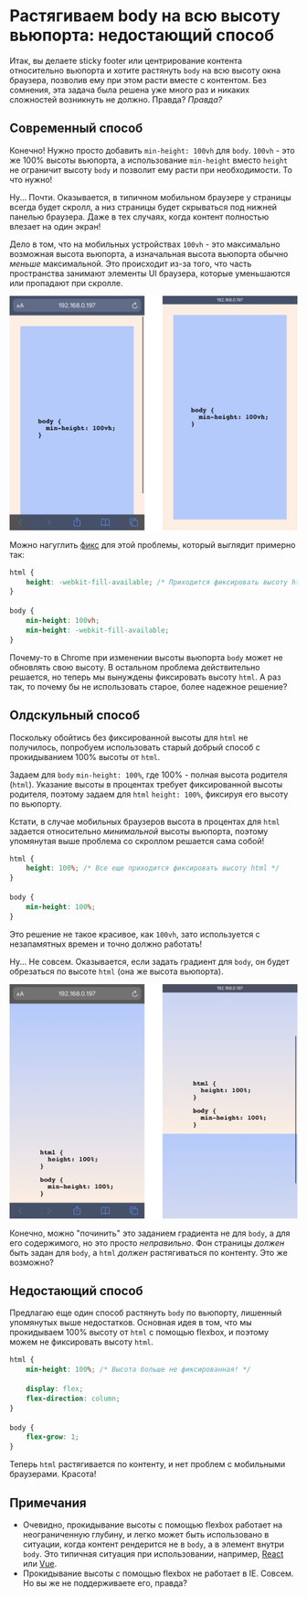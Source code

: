 # Растягиваем body на всю высоту вьюпорта: недостающий способ

Итак, вы делаете sticky footer или центрирование контента относительно вьюпорта и хотите растянуть `body` на всю высоту окна браузера, позволив ему при этом расти вместе с контентом. Без сомнения, эта задача была решена уже много раз и никаких сложностей возникнуть не должно. Правда? _Правда?_

## Современный способ

Конечно! Нужно просто добавить `min-height: 100vh` для `body`. `100vh` - это же 100% высоты вьюпорта, а использование `min-height` вместо `height` не ограничит высоту `body` и позволит ему расти при необходимости. То что нужно!

Ну... Почти. Оказывается, в типичном мобильном браузере у страницы всегда будет скролл, а низ страницы будет скрываться под нижней панелью браузера. Даже в тех случаях, когда контент полностью влезает на один экран!

Дело в том, что на мобильных устройствах `100vh` - это максимально возможная высота вьюпорта, а изначальная высота вьюпорта обычно _меньше_ максимальной. Это происходит из-за того, что часть пространства занимают элементы UI браузера, которые уменьшаются или пропадают при скролле.

![Демонстрация скролла в мобильном браузере](./resources/100vh-scroll.png)

Можно нагуглить [фикс](https://css-tricks.com/css-fix-for-100vh-in-mobile-webkit/) для этой проблемы, который выглядит примерно так:

```css
html {
    height: -webkit-fill-available; /* Приходится фиксировать высоту html */
}

body {
    min-height: 100vh;
    min-height: -webkit-fill-available;
}
```

Почему-то в Chrome при изменении высоты вьюпорта `body` может не обновлять свою высоту. В остальном проблема действительно решается, но теперь мы вынуждены фиксировать высоту `html`. А раз так, то почему бы не использовать старое, более надежное решение?

## Олдскульный способ

Поскольку обойтись без фиксированной высоты для `html` не получилось, попробуем использовать старый добрый способ с прокидыванием 100% высоты от `html`.

Задаем для `body` `min-height: 100%`, где 100% - полная высота родителя (`html`). Указание высоты в процентах требует фиксированной высоты родителя, поэтому задаем для `html` `height: 100%`, фиксируя его высоту по вьюпорту.

Кстати, в случае мобильных браузеров высота в процентах для `html` задается относительно _минимальной_ высоты вьюпорта, поэтому упомянутая выше проблема со скроллом решается сама собой!

```css
html {
    height: 100%; /* Все еще приходится фиксировать высоту html */
}

body {
    min-height: 100%;
}
```

Это решение не такое красивое, как `100vh`, зато используется с незапамятных времен и точно должно работать!

Ну... Не совсем. Оказывается, если задать градиент для `body`, он будет обрезаться по высоте `html` (она же высота вьюпорта).

![Демонстрация обрезающегося градиента](resources/gradient-clip.png)

Конечно, можно "починить" это заданием градиента не для `body`, а для его содержимого, но это просто _неправильно_. Фон страницы _должен_ быть задан для `body`, а `html` _должен_ растягиваться по контенту. Это же возможно?

## Недостающий способ

Предлагаю еще один способ растянуть `body` по вьюпорту, лишенный упомянутых выше недостатков. Основная идея в том, что мы прокидываем 100% высоту от `html` с помощью flexbox, и поэтому можем не фиксировать высоту `html`.

```css
html {
    min-height: 100%; /* Высота больше не фиксированная! */
    
    display: flex;
    flex-direction: column;
}

body {
    flex-grow: 1;
}
```

Теперь `html` растягивается по контенту, и нет проблем с мобильными браузерами. Красота!

## Примечания

* Очевидно, прокидывание высоты с помощью flexbox работает на неограниченную глубину, и легко может быть использовано в ситуации, когда контент рендерится не в `body`, а в элемент внутри `body`. Это типичная ситуация при использовании, например, [React](https://medium.com/@dan_abramov/two-weird-tricks-that-fix-react-7cf9bbdef375) или [Vue](https://vuejs.org/v2/api/#el).
* Прокидывание высоты с помощью flexbox не работает в IE. Совсем. Но вы же не поддерживаете его, правда?
